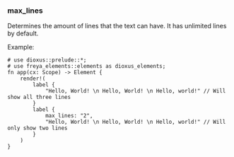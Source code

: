 ### max_lines

Determines the amount of lines that the text can have. It has unlimited lines by default.

Example:

```rust, no_run
# use dioxus::prelude::*;
# use freya_elements::elements as dioxus_elements;
fn app(cx: Scope) -> Element {
    render!(
        label {
            "Hello, World! \n Hello, World! \n Hello, world!" // Will show all three lines
        }
        label {
            max_lines: "2",
            "Hello, World! \n Hello, World! \n Hello, world!" // Will only show two lines
        }
    )
}
```

